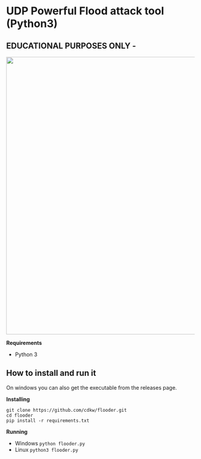 # UDP Powerful Flood attack tool (Python3)
## EDUCATIONAL PURPOSES ONLY - 

<p align="center"><img src="https://i.imgur.com/UdclI8E.png" width="1268" height="743" alt="SCRIPT"></p>


**Requirements**
* Python 3

## How to install and run it
On windows you can also get the executable from the releases page.


**Installing**
```shell script
git clone https://github.com/cdkw/flooder.git
cd flooder
pip install -r requirements.txt
```

**Running**
* Windows ```python flooder.py```
* Linux ```python3 flooder.py```

